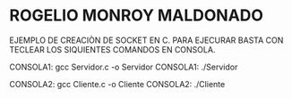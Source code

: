 # ROGELIO MONROY MALDONADO

EJEMPLO DE CREACIÒN DE SOCKET EN C.
PARA EJECURAR BASTA CON TECLEAR LOS SIQUIENTES COMANDOS EN CONSOLA.

CONSOLA1: gcc Servidor.c -o Servidor
CONSOLA1: ./Servidor

CONSOLA2: gcc Cliente.c -o Cliente
CONSOLA2: ./Cliente

